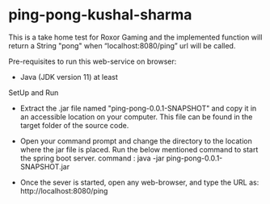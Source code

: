 # ping-pong-kushal-sharma


This is a take home test for Roxor Gaming and the implemented function will return a String "pong" when “localhost:8080/ping” url will be called.

Pre-requisites to run this web-service on browser:
- Java (JDK version 11) at least

SetUp and Run
- Extract the .jar file named "ping-pong-0.0.1-SNAPSHOT" and copy it in an accessible location on your computer. This file can be found in the target folder of the source code.

- Open your command prompt and change the directory to the location where the jar file is placed. Run the below mentioned command to start the spring boot server.
command : java -jar ping-pong-0.0.1-SNAPSHOT.jar

- Once the sever is started, open any web-browser, and type the URL as:
http://localhost:8080/ping
